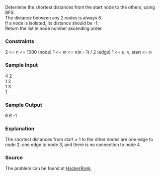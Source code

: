 Determine the shortest distances from the start node to the others, using BFS.  
The distance between any 2 nodes is always 6.  
If a node is isolated, its distance should be -1.  
Return the list in node number ascending order.

### Constraints
2 <= n <= 1000 (node)
1 <= m <= n(n - 1) / 2 (edge)
1 <= u, v, start <= n

### Sample Input
4 2  
1 2  
1 3  
1   

### Sample Output
6 6 -1    

### Explanation
The shortest distances from start = 1 to the other nodes are one edge to node 2, one edge to node 3, and there is no connection to node 4. 

### Source
The problem can be found at [HackerRank](https://www.hackerrank.com/challenges/ctci-bfs-shortest-reach/problem?h_l=interview&playlist_slugs%5B%5D=interview-preparation-kit&playlist_slugs%5B%5D=graphs).
